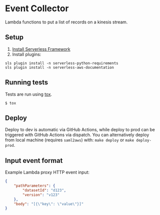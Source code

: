 Event Collector
========================

Lambda functions to put a list of records on a kinesis stream.

## Setup

1. [Install Serverless Framework](https://serverless.com/framework/docs/getting-started/)
2. Install plugins:
```
sls plugin install -n serverless-python-requirements
sls plugin install -n serverless-aws-documentation
```

## Running tests

Tests are run using [tox](https://pypi.org/project/tox/).

```
$ tox
```

## Deploy

Deploy to dev is automatic via GitHub Actions, while deploy to prod can be triggered with GitHub Actions via dispatch. You can alternatively deploy from local machine (requires `saml2aws`) with: `make deploy` or `make deploy-prod`.

## Input event format

Example Lambda proxy HTTP event input:
```json
{
    "pathParameters": {
        "datasetId": "d123",
        "version": "v123"
    },
    "body": "[{\"key\": \"value\"}]"
}
```
